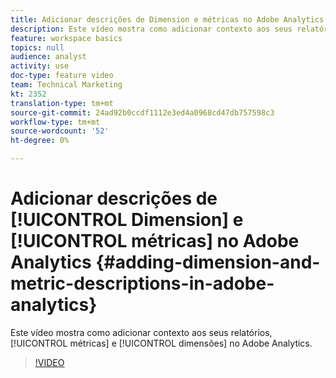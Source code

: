 ```yaml
---
title: Adicionar descrições de Dimension e métricas no Adobe Analytics
description: Este vídeo mostra como adicionar contexto aos seus relatórios, métricas e dimensões no Adobe Analytics.
feature: workspace basics
topics: null
audience: analyst
activity: use
doc-type: feature video
team: Technical Marketing
kt: 2352
translation-type: tm+mt
source-git-commit: 24ad92b0ccdf1112e3ed4a0968cd47db757598c3
workflow-type: tm+mt
source-wordcount: '52'
ht-degree: 0%

---
```



# Adicionar descrições de [!UICONTROL Dimension] e [!UICONTROL métricas] no Adobe Analytics {#adding-dimension-and-metric-descriptions-in-adobe-analytics}

Este vídeo mostra como adicionar contexto aos seus relatórios, [!UICONTROL métricas] e [!UICONTROL dimensões] no Adobe Analytics.

>[!VIDEO](https://video.tv.adobe.com/v/25453/?quality=12)
